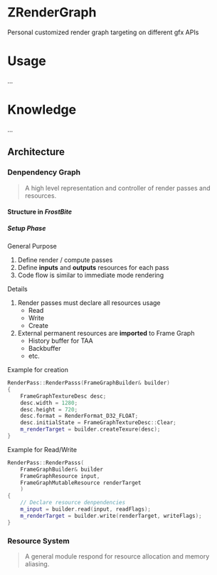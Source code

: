 # ZRenderGraph
Personal customized render graph targeting on different gfx APIs

# Usage
...

# Knowledge
...

## Architecture

### Denpendency Graph

> A high level representation and controller of render passes and resources.

#### Structure in *FrostBite*

##### Setup Phase

General Purpose
1. Define render / compute passes
2. Define **inputs** and **outputs** resources for each pass
3. Code flow is similar to immediate mode rendering

Details
1. Render passes must declare all resources usage
    - Read
    - Write
    - Create
2. External permanent resources are **imported** to Frame Graph
    - History buffer for TAA
    - Backbuffer
    - etc.

Example for creation
```C++
RenderPass::RenderPasss(FrameGraphBuilder& builder)
{
    FrameGraphTextureDesc desc;
    desc.width = 1280;
    desc.height = 720;
    desc.format = RenderFormat_D32_FLOAT;
    desc.initialState = FrameGraphTextureDesc::Clear;
    m_renderTarget = builder.createTexure(desc);
}
```

Example for Read/Write
```C++
RenderPass::RenderPasss(
    FrameGraphBuilder& builder
    FrameGraphResource input, 
    FrameGraphMutableResource renderTarget
    )
{
    // Declare resource denpendencies
    m_input = builder.read(input, readFlags);
    m_renderTarget = builder.write(renderTarget, writeFlags);
}
```


### Resource System

> A general module respond for resource allocation and memory aliasing.